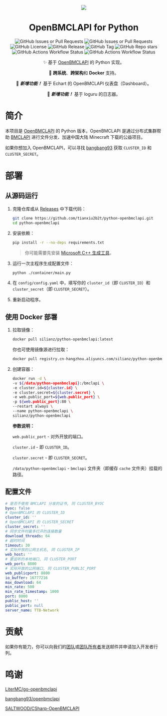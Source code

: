 <div align="center">

![](https://s21.ax1x.com/2024/03/09/pFyV90g.png)

# OpenBMCLAPI for Python

![GitHub Issues or Pull Requests](https://img.shields.io/github/issues-pr/TTB-Network/python-openbmclapi)
![GitHub Issues or Pull Requests](https://img.shields.io/github/issues/TTB-Network/python-openbmclapi)
![GitHub License](https://img.shields.io/github/license/TTB-Network/python-openbmclapi)
![GitHub Release](https://img.shields.io/github/v/release/TTB-Network/python-openbmclapi)
![GitHub Tag](https://img.shields.io/github/v/tag/TTB-Network/python-openbmclapi)
![GitHub Repo stars](https://img.shields.io/github/stars/TTB-Network/python-openbmclapi)
![GitHub Actions Workflow Status](https://img.shields.io/github/actions/workflow/status/TTB-Network/python-openbmclapi/build_and_publish.yml?label=create%20tagged%20release)
![GitHub Actions Workflow Status](https://img.shields.io/github/actions/workflow/status/TTB-Network/python-openbmclapi/github-code-scanning%2Fcodeql?label=codeql)




✨ 基于 [OpenBMCLAPI](https://github.com/bangbang93/openbmclapi) 的 Python 实现。

🎨 **跨系统**、**跨架构**和 **Docker** 支持。

🎉 __*新增功能！*__ 基于 Echart 的 OpenBMCLAPI 仪表盘（Dashboard）。

🎉 __*新增功能！*__ 基于 loguru 的日志器。

</div>

# 简介

本项目是 [OpenBMCLAPI](https://github.com/bangbang93/openbmclapi) 的 Python 版本，OpenBMCLAPI 是通过分布式集群帮助 [BMCLAPI](https://bmclapidoc.bangbang93.com/) 进行文件分发、加速中国大陆 Minecraft 下载的公益项目。

如果你想加入 OpenBMCLAPI，可以寻找 [bangbang93](https://github.com/bangbang93) 获取 `CLUSTER_ID` 和 `CLUSTER_SECRET`。

# 部署

## 从源码运行

1. 克隆仓库或从 [Releases](https://github.com/TTB-Network/python-openbmclapi/releases) 中下载代码：

    ```sh
    git clone https://github.com/tianxiu2b2t/python-openbmclapi.git
    cd python-openbmclapi
    ```

2. 安装依赖：

    ```sh
    pip install -r --no-deps requirements.txt
    ```

    > 你可能需要先安装 [Microsoft C++ 生成工具](https://visualstudio.microsoft.com/visual-cpp-build-tools/)。

3. 运行一次主程序生成配置文件：

    ```sh
    python ./container/main.py
    ```

4. 在 `config/config.yaml` 中，填写你的 `cluster_id`（即 `CLUSTER_ID`）和 `cluster_secret`（即 `CLUSTER_SECRET`）。

5. 重新启动程序。

## 使用 Docker 部署

1. 拉取镜像：

    ```sh
    docker pull silianz/python-openbmclapi:latest
    ```

    你也可使用镜像源进行拉取：

   ```sh
   docker pull registry.cn-hangzhou.aliyuncs.com/silianz/python-openbmclapi:latest
   ```

2. 创建容器：

    ```sh
    docker run -d \
    -v ${/data/python-openbmclapi}:/bmclapi \
    -e cluster.id=${cluster.id} \
    -e cluster.secret=${cluster.secret} \
    -e web.public_port=${web.public_port} \
    -p ${web.public_port}:80 \
    --restart always \
    --name python-openbmclapi \
    silianz/python-openbmclapi 
    ```

    **参数说明：**

    `web.public_port` - 对外开放的端口。

    `cluster.id` - 即 `CLUSTER_ID`。

    `cluster.secret` - 即 `CLUSTER_SECRET`。

    `/data/python-openbmclapi` - `bmclapi` 文件夹（即缓存 `cache` 文件夹）挂载的路径。

## 配置文件

```yml
# 是否不使用 BMCLAPI 分发的证书, 同 CLUSTER_BYOC
byoc: false
# OpenBMCLAPI 的 CLUSTER_ID
cluster_id: ''
# OpenBMCLAPI 的 CLUSTER_SECRET
cluster_secret: ''
# 同步文件时最多打开的连接数量
download_threads: 64
# 超时时间
timeout: 30
# 实际开放的公网主机名, 同 CLUSTER_IP
web_host: ''
# 要监听的本地端口, 同 CLUSTER_PORT
web_port: 8800
# 实际开放的公网端口, 同 CLUSTER_PUBLIC_PORT
web_publicport: 8800
io_buffer: 16777216
max_download: 64
min_rate: 500
min_rate_timestamp: 1000
port: 8800
public_host: ''
public_port: null
server_name: TTB-Network
```

# 贡献

如果你有能力，你可以向我们的[团队](mailto://administrator@ttb-network.top)或[团队所有者](mailto://silian_zheng@outlook.com)发送邮件并申请加入开发者行列。

# 鸣谢

[LiterMC/go-openbmclapi](https://github.com/LiterMC/go-openbmclapi)

[bangbang93/openbmclapi](https://github.com/bangbang93/openbmclapi)

[SALTWOOD/CSharp-OpenBMCLAPI](https://github.com/SALTWOOD/CSharp-OpenBMCLAPI)
